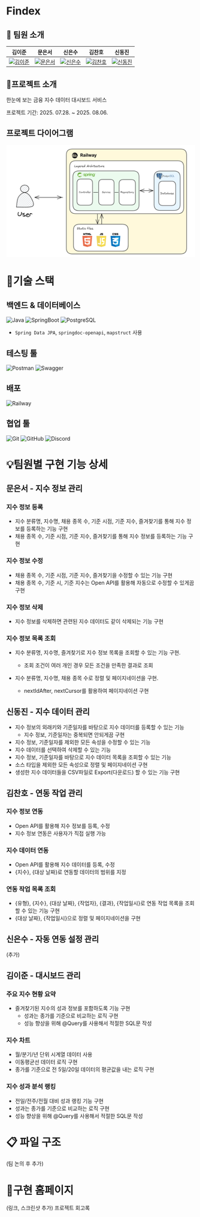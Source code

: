 # Findex

## 💫 팀원 소개
| 김이준 | 문은서 | 신은수 | 김찬호 | 신동진 |
| :---: | :---: | :---: | :---: | :---: |
| [![김이준](https://avatars.githubusercontent.com/u/93887188?v=4)](https://github.com/lkim0402) | [![문은서](https://avatars.githubusercontent.com/u/191211966?v=4)](https://github.com/kosy00) | [![신은수](URL_for_image_3)](https://github.com/Shinsu98) | [![김찬호](URL_for_image_4)](https://github.com/cheis11) | [![신동진](https://avatars.githubusercontent.com/u/135810601?v=4)](https://github.com/B1uffer) |

## 📌프로젝트 소개
한눈에 보는 금융 지수 데이터 대시보드 서비스

프로젝트 기간: 2025. 07.28. ~ 2025. 08.06.

## 프로젝트 다이어그램
![Findex Diagram](src/main/resources/static/findex_diagram.png "Diagram")

# 🤖기술 스택
## 백엔드 & 데이터베이스
![Java](https://img.shields.io/badge/Java-007396?style=for-the-badge&logo=OpenJDK&logoColor=white)
![SpringBoot](https://img.shields.io/badge/SpringBoot-6DB33F?style=for-the-badge&logo=Spring&logoColor=white)
![PostgreSQL](https://img.shields.io/badge/PostgreSQL-316192?style=for-the-badge&logo=postgresql&logoColor=white)
- `Spring Data JPA`, `springdoc-openapi`, `mapstruct` 사용

## 테스팅 툴
![Postman](https://img.shields.io/badge/Postman-FF6C37?style=for-the-badge&logo=postman&logoColor=white)
![Swagger](https://img.shields.io/badge/Swagger-85EA2D?style=for-the-badge&logo=swagger&logoColor=white)

## 배포
![Railway](https://img.shields.io/badge/Railway-0B0D12?style=for-the-badge&logo=railway&logoColor=white)

## 협업 툴
![Git](https://img.shields.io/badge/Git-F05032?style=for-the-badge&logo=git&logoColor=white)
![GitHub](https://img.shields.io/badge/GitHub-181717?style=for-the-badge&logo=github&logoColor=white)
![Discord](https://img.shields.io/badge/Discord-7289DA?style=for-the-badge&logo=discord&logoColor=white)

# 💡팀원별 구현 기능 상세
## 문은서 - 지수 정보 관리
### 지수 정보 등록
- 지수 분류명, 지수명, 채용 종목 수, 기준 시점, 기준 지수, 즐겨찾기를 통해 지수 정보를 등록하는 기능 구현
- 채용 종목 수, 기준 시점, 기준 지수, 즐겨찾기를 통해 지수 정보를 등록하는 기능 구현

### 지수 정보 수정
- 채용 종목 수, 기준 시점, 기준 지수, 즐겨찾기을 수정할 수 있는 기능 구현
- 채용 종목 수, 기준 시, 기준 지수는 Open API를 활용해 자동으로 수정할 수 있게끔 구현

### 지수 정보 삭제
- 지수 정보를 삭제하면 관련된 지수 데이터도 같이 삭제되는 기능 구현

### 지수 정보 목록 조회
- 지수 분류명, 지수명, 즐겨찾기로 지수 정보 목록을 조회할 수 있는 기능 구현.
  - 조회 조건이 여러 개인 경우 모든 조건을 만족한 결과로 조회


- 지수 분류명, 지수명, 채용 종목 수로 정렬 및 페이지네이션을 구현.
  - nextIdAfter, nextCursor를 활용하여 페이지네이션 구현

## 신동진 - 지수 데이터 관리
- 지수 정보의 외래키와 기준일자를 바탕으로 지수 데이터를 등록할 수 있는 기능
  - 지수 정보, 기준일자는 중복되면 안되게끔 구현
- 지수 정보, 기준일자를 제외한 모든 속성을 수정할 수 있는 기능
- 지수 데이터를 선택하여 삭제할 수 있는 기능
- 지수 정보, 기준일자를 바탕으로 지수 데이터 목록을 조회할 수 있는 기능
- 소스 타입을 제외한 모든 속성으로 정렬 및 페이지네이션 구현
- 생성한 지수 데이터들을 CSV파일로 Export(다운로드) 할 수 있는 기능 구현
## 김찬호 - 연동 작업 관리
### 지수 정보 연동
- Open API를 활용해 지수 정보를 등록, 수정
- 지수 정보 연동은 사용자가 직접 실행 가능

### 지수 데이터 연동
- Open API를 활용해 지수 데이터를 등록, 수정
- {지수}, {대상 날짜}로 연동할 데이터의 범위를 지정

### 연동 작업 목록 조회
- {유형}, {지수}, {대상 날짜}, {작업자}, {결과}, {작업일시}로 연동 작업 목록을 조회할 수 있는 기능 구현
- {대상 날짜}, {작업일시}으로 정렬 및 페이지네이션을 구현

## 신은수 - 자동 연동 설정 관리
(추가)

## 김이준 - 대시보드 관리

### 주요 지수 현황 요약
- 즐겨찾기된 지수의 성과 정보를 포함하도록 기능 구현 
  - 성과는 종가를 기준으로 비교하는 로직 구현 
  - 성능 향상을 위해 @Query를 사용해서 적절한 SQL문 작성
### 지수 차트
- 월/분기/년 단위 시계열 데이터 사용 
- 이동평균선 데이터 로직 구현 
- 종가를 기준으로 전 5일/20일 데이터의 평균값을 내는 로직 구현
### 지수 성과 분석 랭킹
- 전일/전주/전월 대비 성과 랭킹 기능 구현 
- 성과는 종가를 기준으로 비교하는 로직 구현 
- 성능 향상을 위해 @Query를 사용해서 적절한 SQL문 작성

# 📋 파일 구조
(팀 논의 후 추가)

# 🚀구현 홈페이지
(링크, 스크린샷 추가)
프로젝트 회고록

